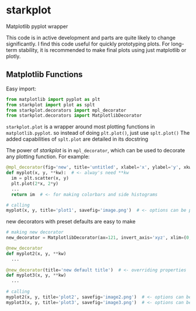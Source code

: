 # starkplot
Matplotlib pyplot wrapper

This code is in active development and parts are quite likely to change significantly.
I find this code useful for quickly prototyping plots.
For long-term stability, it is recommended to make final plots using just matplotlib or plotly.


## Matplotlib Functions

Easy import:
```python
from matplotlib import pyplot as plt
from starkplot import plot as splt
from starkplot.decorators import mpl_decorator
from starkplot.decorators import MatplotlibDecorator
```

`starkplot.plot` is a wrapper around most plotting functions in `matplotlib.pyplot`.
so instead of doing `plt.plot()`, just use `splt.plot()`
The added capabilities of `splt.plot` are detailed in its docstring

The power of *starkplot* is in `mpl_decorator`, which can be used to decorate any plotting function.
For example:

```python
@mpl_decorator(fig='new', title='untitled', xlabel='x', ylabel='y', xkw={'fontsize': 10})  # <- these are defaults
def myplot(x, y, **kw):  # <- alway's need **kw
  im = plt.scatter(x, y)
  plt.plot(2*x, 2*y)
  ...
  return im  # <- for making colorbars and side histograms

# calling
myplot(x, y, title='plot1', savefig='image.png')  # <- options can be passed here & override the defaults
```

new decorators with preset defaults are easy to make
```python
# making new decorator
new_decorator = MatplotlibDecorator(ax=121, invert_axis='xyz', xlim=(0, 10), title='default title')

@new_decorator
def myplot2(x, y, **kw)
  ...
  
@new_decorator(title='new default title')  # <- overriding properties
def myplot3(x, y, **kw)
  ...
 
# calling
myplot2(x, y, title='plot2', savefig='image2.png')  # <- options can be passed here & override the defaults
myplot3(x, y, title='plot3', savefig='image3.png')  # <- options can be passed here & override the defaults
```
